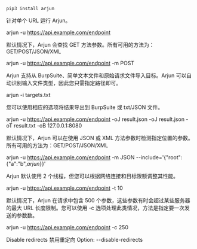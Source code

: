 ```
pip3 install arjun
```
针对单个 URL 运行 Arjun。

arjun -u https://api.example.com/endpoint

默认情况下，Arjun 会查找 GET 方法参数。所有可用的方法为：GET/POST/JSON/XML

arjun -u https://api.example.com/endpoint -m POST

Arjun 支持从 BurpSuite、简单文本文件和原始请求文件导入目标。Arjun 可以自动识别输入文件类型，因此您只需指定路径即可。

arjun -i targets.txt

您可以使用相应的选项将结果导出到 BurpSuite 或 txt/JSON 文件。

arjun -u https://api.example.com/endpoint -oJ result.json
-oJ result.json
-oT result.txt
-oB 127.0.0.1:8080

默认情况下，Arjun 可以在使用 JSON 或 XML 方法参数时检测指定位置的参数。所有可用的方法为：GET/POST/JSON/XML

arjun -u https://api.example.com/endpoint -m JSON --include='{"root":{"a":"b",$arjun$}}'

Arjun 默认使用 2 个线程，但您可以根据网络连接和目标限额调整其性能。

arjun -u https://api.example.com/endpoint -t 10

默认情况下，Arjun 在请求中包含 500 个参数，这些参数有时会超过某些服务器的最大 URL 长度限制。您可以使用 -c 选项处理此类情况，方法是指定要一次发送的参数数。

arjun -u https://api.example.com/endpoint -c 250

Disable redirects 禁用重定向
Option: --disable-redirects